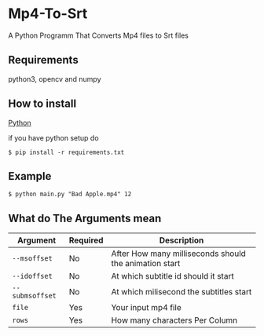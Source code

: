 # Mp4-To-Srt

A Python Programm That Converts Mp4 files to Srt files

## Requirements

python3, opencv and numpy

## How to install

[Python](https://www.python.org/downloads/)

if you have python setup do

```shell
$ pip install -r requirements.txt
```

## Example

```shell
$ python main.py "Bad Apple.mp4" 12
```

## What do The Arguments mean

| Argument        | Required | Description                                            |
|-----------------|----------|--------------------------------------------------------|
| `--msoffset`    | No       | After How many milliseconds should the animation start |
| `--idoffset`    | No       | At which subtitle id should it start                   |
| `--submsoffset` | No       | At which milisecond the subtitles start                |
| `file`          | Yes      | Your input mp4 file                                    |
| `rows`          | Yes      | How many characters Per Column                         |